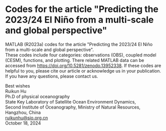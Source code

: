 # Codes for the article "Predicting the 2023/24 El Niño from a multi-scale and global perspective"
MATLAB (R2023a) codes for the article "Predicting the 2023/24 El Niño from a multi-scale and global perspective".  
These codes include four categories: observations (OBS), coupled model (CESM), functions, and plotting.
There related MATLAB data can be accessed from https://doi.org/10.5281/zenodo.13952338.
If these codes are helpful to you, please cite our article or acknowledge us in your publication.  
If you have any questions, please contact us.

Best wishes  
Ruikun Hu  
Ph.D of physical oceanography  
State Key Laboratory of Satellite Ocean Environment Dynamics,   
Second Institute of Oceanography, Ministry of Natural Resources, Hangzhou, China  
ruikunhu@sio.org.cn  
October 18, 2024  
